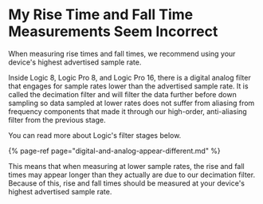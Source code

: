 # My Rise Time and Fall Time Measurements Seem Incorrect

When measuring rise times and fall times, we recommend using your device's highest advertised sample rate.

Inside Logic 8, Logic Pro 8, and Logic Pro 16, there is a digital analog filter that engages for sample rates lower than the advertised sample rate. It is called the decimation filter and will filter the data further before down sampling so data sampled at lower rates does not suffer from aliasing from frequency components that made it through our high-order, anti-aliasing filter from the previous stage.

You can read more about Logic's filter stages below.

{% page-ref page="digital-and-analog-appear-different.md" %}

This means that when measuring at lower sample rates, the rise and fall times may appear longer than they actually are due to our decimation filter. Because of this, rise and fall times should be measured at your device's highest advertised sample rate.

